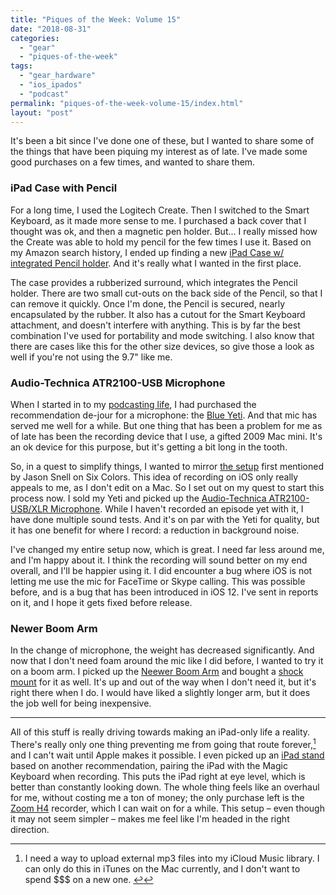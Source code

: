```yaml
---
title: "Piques of the Week: Volume 15"
date: "2018-08-31"
categories: 
  - "gear"
  - "piques-of-the-week"
tags: 
  - "gear_hardware"
  - "ios_ipados"
  - "podcast"
permalink: "piques-of-the-week-volume-15/index.html"
layout: "post"
---
```


It's been a bit since I've done one of these, but I wanted to share some of the things that have been piquing my interest as of late. I've made some good purchases on a few times, and wanted to share them.

### iPad Case with Pencil

For a long time, I used the Logitech Create. Then I switched to the Smart Keyboard, as it made more sense to me. I purchased a back cover that I thought was ok, and then a magnetic pen holder. But… I really missed how the Create was able to hold my pencil for the few times I use it. Based on my Amazon search history, I ended up finding a new [iPad Case w/ integrated Pencil holder](https://amzn.to/2LLk3y5). And it's really what I wanted in the first place.

The case provides a rubberized surround, which integrates the Pencil holder. There are two small cut-outs on the back side of the Pencil, so that I can remove it quickly. Once I'm done, the Pencil is secured, nearly encapsulated by the rubber. It also has a cutout for the Smart Keyboard attachment, and doesn't interfere with anything. This is by far the best combination I've used for portability and mode switching. I also know that there are cases like this for the other size devices, so give those a look as well if you're not using the 9.7" like me.

### Audio-Technica ATR2100-USB Microphone

When I started in to my [podcasting life](https://www.nahumck.me/fundamentally-broken/), I had purchased the recommendation de-jour for a microphone: the [Blue Yeti](https://amzn.to/2osbYVC). And that mic has served me well for a while. But one thing that has been a problem for me as of late has been the recording device that I use, a gifted 2009 Mac mini. It's an ok device for this purpose, but it's getting a bit long in the tooth.

So, in a quest to simplify things, I wanted to mirror [the setup](https://sixcolors.com/post/2016/12/recording-a-podcast-locally-on-ios-without-a-mac/) first mentioned by Jason Snell on Six Colors. This idea of recording on iOS only really appeals to me, as I don't edit on a Mac. So I set out on my quest to start this process now. I sold my Yeti and picked up the [Audio-Technica ATR2100-USB/XLR Microphone](https://amzn.to/2Pq48Yp). While I haven't recorded an episode yet with it, I have done multiple sound tests. And it's on par with the Yeti for quality, but it has one benefit for where I record: a reduction in background noise.

I've changed my entire setup now, which is great. I need far less around me, and I'm happy about it. I think the recording will sound better on my end overall, and I'll be happier using it. I did encounter a bug where iOS is not letting me use the mic for FaceTime or Skype calling. This was possible before, and is a bug that has been introduced in iOS 12. I've sent in reports on it, and I hope it gets fixed before release.

### Newer Boom Arm

In the change of microphone, the weight has decreased significantly. And now that I don't need foam around the mic like I did before, I wanted to try it on a boom arm. I picked up the [Neewer Boom Arm](https://amzn.to/2Pk7Fay) and bought a [shock mount](https://amzn.to/2C5IVky) for it as well. It's up and out of the way when I don't need it, but it's right there when I do. I would have liked a slightly longer arm, but it does the job well for being inexpensive.

* * *

All of this stuff is really driving towards making an iPad-only life a reality. There's really only one thing preventing me from going that route forever,[^1] and I can't wait until Apple makes it possible. I even picked up an [iPad stand](https://amzn.to/2N82JYK) based on another recommendation, pairing the iPad with the Magic Keyboard when recording. This puts the iPad right at eye level, which is better than constantly looking down. The whole thing feels like an overhaul for me, without costing me a ton of money; the only purchase left is the [Zoom H4](http://www.amazon.com/dp/B01ALPUFYO/?tag=nahumck-20) recorder, which I can wait on for a while. This setup – even though it may not seem simpler – makes me feel like I'm headed in the right direction.

[^1]: I need a way to upload external mp3 files into my iCloud Music library. I can only do this in iTunes on the Mac currently, and I don't want to spend $$$ on a new one. [↩](#fnref-1450-1)
